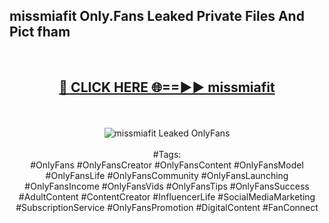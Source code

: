 <h2>missmiafit Only.Fans Leaked Private Files And Pict fham</h2>
<br>
<div align="center">
<h2><a href="https://mediafiles.top/missmiafit" rel="nofollow">🔴 CLICK HERE 🌐==►► missmiafit</a></h2>
<br>
<br>
<a href="https://mediafiles.top/missmiafit" rel="nofollow" data-target="animated-image.originalLink"><img src="https://i.ibb.co.com/WyWwxjT/player-gif2.gif" alt="missmiafit Leaked OnlyFans" style="max-width: 100%; display: inline-block;" data-target="animated-image.originalImage"></a>
<br><br>
#Tags:
<br>
#OnlyFans #OnlyFansCreator #OnlyFansContent #OnlyFansModel #OnlyFansLife #OnlyFansCommunity #OnlyFansLaunching #OnlyFansIncome #OnlyFansVids #OnlyFansTips #OnlyFansSuccess #AdultContent #ContentCreator #InfluencerLife #SocialMediaMarketing #SubscriptionService #OnlyFansPromotion #DigitalContent #FanConnect
</div>
<br>